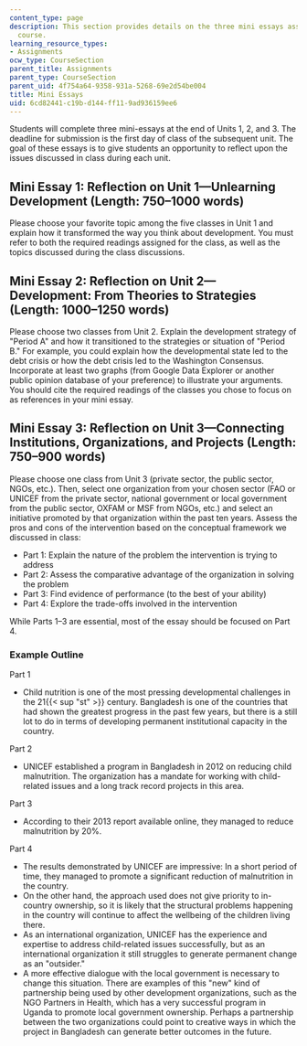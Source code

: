 ```yaml
---
content_type: page
description: This section provides details on the three mini essays assigned for the
  course.
learning_resource_types:
- Assignments
ocw_type: CourseSection
parent_title: Assignments
parent_type: CourseSection
parent_uid: 4f754a64-9358-931a-5268-69e2d54be004
title: Mini Essays
uid: 6cd82441-c19b-d144-ff11-9ad936159ee6
---
```


Students will complete three mini-essays at the end of Units 1, 2, and 3. The deadline for submission is the first day of class of the subsequent unit. The goal of these essays is to give students an opportunity to reflect upon the issues discussed in class during each unit.

Mini Essay 1: Reflection on Unit 1—Unlearning Development (Length: 750–1000 words)
----------------------------------------------------------------------------------

Please choose your favorite topic among the five classes in Unit 1 and explain how it transformed the way you think about development. You must refer to both the required readings assigned for the class, as well as the topics discussed during the class discussions.

Mini Essay 2: Reflection on Unit 2—Development: From Theories to Strategies (Length: 1000–1250 words)
-----------------------------------------------------------------------------------------------------

Please choose two classes from Unit 2. Explain the development strategy of "Period A" and how it transitioned to the strategies or situation of "Period B." For example, you could explain how the developmental state led to the debt crisis or how the debt crisis led to the Washington Consensus. Incorporate at least two graphs (from Google Data Explorer or another public opinion database of your preference) to illustrate your arguments. You should cite the required readings of the classes you chose to focus on as references in your mini essay.

Mini Essay 3: Reflection on Unit 3—Connecting Institutions, Organizations, and Projects (Length: 750–900 words)
---------------------------------------------------------------------------------------------------------------

Please choose one class from Unit 3 (private sector, the public sector, NGOs, etc.). Then, select one organization from your chosen sector (FAO or UNICEF from the private sector, national government or local government from the public sector, OXFAM or MSF from NGOs, etc.) and select an initiative promoted by that organization within the past ten years. Assess the pros and cons of the intervention based on the conceptual framework we discussed in class:

*   Part 1: Explain the nature of the problem the intervention is trying to address
*   Part 2: Assess the comparative advantage of the organization in solving the problem
*   Part 3: Find evidence of performance (to the best of your ability)
*   Part 4: Explore the trade-offs involved in the intervention

While Parts 1–3 are essential, most of the essay should be focused on Part 4.

### Example Outline

Part 1

*   Child nutrition is one of the most pressing developmental challenges in the 21{{< sup "st" >}} century. Bangladesh is one of the countries that had shown the greatest progress in the past few years, but there is a still lot to do in terms of developing permanent institutional capacity in the country.

Part 2

*   UNICEF established a program in Bangladesh in 2012 on reducing child malnutrition. The organization has a mandate for working with child-related issues and a long track record projects in this area.

Part 3

*   According to their 2013 report available online, they managed to reduce malnutrition by 20%.

Part 4

*   The results demonstrated by UNICEF are impressive: In a short period of time, they managed to promote a significant reduction of malnutrition in the country.
*   On the other hand, the approach used does not give priority to in-country ownership, so it is likely that the structural problems happening in the country will continue to affect the wellbeing of the children living there.
*   As an international organization, UNICEF has the experience and expertise to address child-related issues successfully, but as an international organization it still struggles to generate permanent change as an "outsider."
*   A more effective dialogue with the local government is necessary to change this situation. There are examples of this "new" kind of partnership being used by other development organizations, such as the NGO Partners in Health, which has a very successful program in Uganda to promote local government ownership. Perhaps a partnership between the two organizations could point to creative ways in which the project in Bangladesh can generate better outcomes in the future.